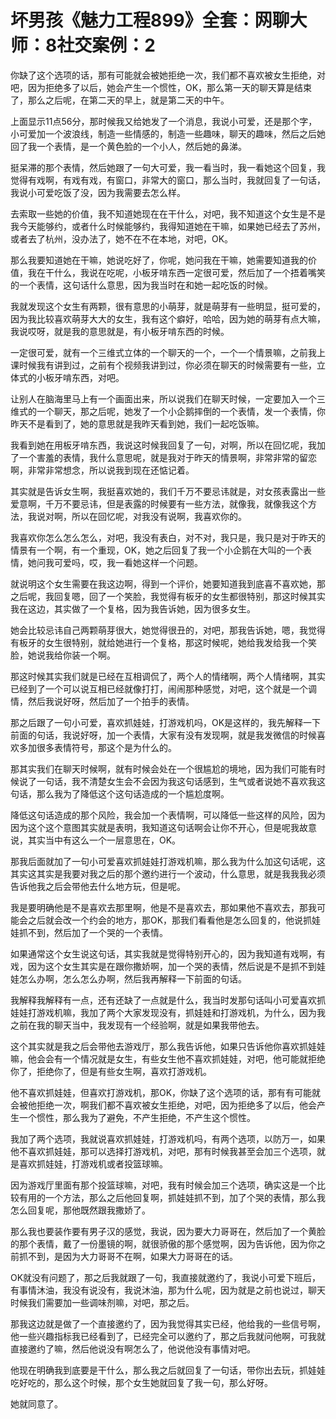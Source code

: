 # 坏男孩《魅力工程899》全套：网聊大师：8社交案例：2

你缺了这个选项的话，那有可能就会被她拒绝一次，我们都不喜欢被女生拒绝，对吧，因为拒绝多了以后，她会产生一个惯性，OK，那么第一天的聊天算是结束了，那么之后呢，在第二天的早上，就是第二天的中午。

上面显示11点56分，那时候我又给她发了一个消息，我说小可爱，还是那个字，小可爱加一个波浪线，制造一些情感的，制造一些趣味，聊天的趣味，然后之后她回了我一个表情，是一个黄色脸的一个小人，然后她的鼻涕。

挺呆滞的那个表情，然后她跟了一句大可爱，我一看当时，我一看她这个回复，我觉得有戏啊，有戏有戏，有窗口，非常大的窗口，那么当时，我就回复了一句话，我说小可爱吃饭了没，因为我需要去怎么样。

去索取一些她的价值，我不知道她现在在干什么，对吧，我不知道这个女生是不是我今天能够约，或者什么时候能够约，我得知道她在干嘛，如果她已经去了苏州，或者去了杭州，没办法了，她不在不在本地，对吧，OK。

那么我要知道她在干嘛，她说吃好了，你呢，她问我在干嘛，她需要知道我的价值，我在干什么，我说在吃呢，小板牙啃东西一定很可爱，然后加了一个捂着嘴笑的一个表情，这句话什么意思，因为我当时在和她一起吃饭的时候。

我就发现这个女生有两颗，很有意思的小萌芽，就是萌芽有一些明显，挺可爱的，因为我比较喜欢萌芽大大的女生，我有这个癖好，哈哈，因为她的萌芽有点大嘛，我说哎呀，就是我的意思就是，有小板牙啃东西的时候。

一定很可爱，就有一个三维式立体的一个聊天的一个，一个一个情景嘛，之前我上课时候我有讲到过，之前有个视频我讲到过，你必须在聊天的时候需要有一些，立体式的小板牙啃东西，对吧。

让别人在脑海里马上有一个画面出来，所以说我们在聊天时候，一定要加入一个三维式的一个聊天，那之后呢，她发了一个小企鹅摔倒的一个表情，发一个表情，你昨天不是看到了，她的意思就是我昨天看到她，我们一起吃饭嘛。

我看到她在用板牙啃东西，我说这时候我回复了一句，对啊，所以在回忆呢，我加了一个害羞的表情，我什么意思呢，就是我对于昨天的情景啊，非常非常的留恋啊，非常非常想念，所以说我到现在还惦记着。

其实就是告诉女生啊，我挺喜欢她的，我们千万不要忌讳就是，对女孩表露出一些爱意啊，千万不要忌讳，但是表露的时候要有一些方法，就像我，就像我这个方法，我说对啊，所以在回忆呢，对我没有说啊，我喜欢你的。

我喜欢你怎么怎么怎么，对吧，我没有表白，对不对，我只是，我只是对于昨天的情景有一个啊，有一个重现，OK，她之后回复了我一个小企鹅在大叫的一个表情，她问我可爱吗，哎，我一看她这样一个问题。

就说明这个女生需要在我这边啊，得到一个评价，她要知道我到底喜不喜欢她，那之后呢，我回复嗯，回了一个笑脸，我觉得有板牙的女生都很特别，那这时候其实我在这边，其实做了一个复格，因为我告诉她，因为很多女生。

她会比较忌讳自己两颗萌芽很大，她觉得很丑的，对吧，那我告诉她，嗯，我觉得有板牙的女生很特别，就给她进行一个复格，那这时候呢，她给我发给我一个笑脸，她说我给你装一个啊。

那这时候其实我们就是已经在互相调侃了，两个人的情绪啊，两个人情绪啊，其实已经到了一个可以说互相已经就像打打，闹闹那种感觉，对吧，这个就是一个调情，然后我说好呀，然后加了一个拍手的表情。

那之后跟了一句小可爱，喜欢抓娃娃，打游戏机吗，OK是这样的，我先解释一下前面的句话，我说好呀，加一个表情，大家有没有发现啊，就是我发微信的时候喜欢多加很多表情符号，那这个是为什么的。

那其实我们在聊天时候啊，就有时候会处在一个很尴尬的境地，因为我们可能有时候说了一句话，我不清楚女生会不会因为我这句话感到，生气或者说她不喜欢我这句话，那么我为了降低这个这句话造成的一个尴尬度啊。

降低这句话造成的那个风险，我会加一个表情啊，可以降低一些这样的风险，因为因为这个这个意图其实就是表明，我知道这句话啊会让你不开心，但是呢我故意说，其实当中有这么一个一层意思在，OK。

那我后面就加了一句小可爱喜欢抓娃娃打游戏机嘛，那么我为什么加这句话呢，这其实这其实是我要对我之后的那个邀约进行一个波动，什么意思，就是我我我必须告诉他我之后会带他去什么地方玩，但是呢。

我是要明确他是不是喜欢去那里啊，他是不是喜欢去，那如果他不喜欢去，那我可能会之后就会改一个约会的地方，那OK，那我们看看他是怎么回复的，他说抓娃娃抓不到，然后加了一个哭的一个表情。

如果通常这个女生说这句话，其实我就是觉得特别开心的，因为我知道有戏啊，有戏，因为这个女生其实是在跟你撒娇啊，加一个哭的表情，然后说是不是抓不到娃娃怎么办啊，怎么怎么办啊，然后我再解释一下前面的句话。

我解释我解释有一点，还有还缺了一点就是什么，我当时发那句话叫小可爱喜欢抓娃娃打游戏机嘛，我加了两个大家发现没有，抓娃娃和打游戏机，为什么，因为我之前在我的聊天当中，我发现有一个经验啊，就是如果我带他去。

这个其实就是我之后会带他去游戏厅，那么我告诉他，如果只告诉他你喜欢抓娃娃嘛，他会会有一个情况就是女生，有些女生他不喜欢抓娃娃，对吧，他可能就拒绝你了，拒绝你了，但是有些女生啊，喜欢打游戏机。

他不喜欢抓娃娃，但喜欢打游戏机，那OK，你缺了这个选项的话，那有有可能就会被他拒绝一次，啊我们都不喜欢被女生拒绝，对吧，因为拒绝多了以后，他会产生一个惯性，那么我为了避免，不产生拒绝，不产生这个惯性。

我加了两个选项，我就说喜欢抓娃娃，打游戏机吗，有两个选项，以防万一，如果他不喜欢抓娃娃，那可以选择打游戏机，对吧，那有时候我甚至会加三个选项，就是喜欢抓娃娃，打游戏机或者投篮球嘛。

因为游戏厅里面有那个投篮球嘛，对吧，我有时候会加三个选项，确实这是一个比较有用的一个方法，那么之后他回复啊，抓娃娃抓不到，加了个哭的表情，那么我怎么回复呢，那他既然跟我撒娇了。

那么我也要装作要有男子汉的感觉，我说，因为要大力哥哥在，然后加了一个黄脸的那个表情，戴了一份墨镜的啊，就很骄傲的那个感觉啊，因为告诉他，因为你之前抓不到，是因为大力哥哥不在啊，如果大力哥哥在的话。

OK就没有问题了，那之后我就跟了一句，我直接就邀约了，我说小可爱下班后，有事情沐油，我没有说没有，我说沐油，那为什么呢，因为就是之前也说过，聊天时候我们需要加一些调味剂嘛，对吧，那之后。

那我这边就是做了一个直接邀约了，因为我觉得其实已经，他给我的一些信号啊，他一些兴趣指标我已经看到了，已经完全可以邀约了，那之后我就问他啊，可我就直接邀约了嘛，然后他说没有啊怎么了，他说他没有事情对吧。

他现在明确我到底要是干什么，那么我之后就回复了一句话，带你出去玩，抓娃娃吃好吃的，那么这个时候，那个女生她就回复了我一句，那么好呀。

她就同意了。